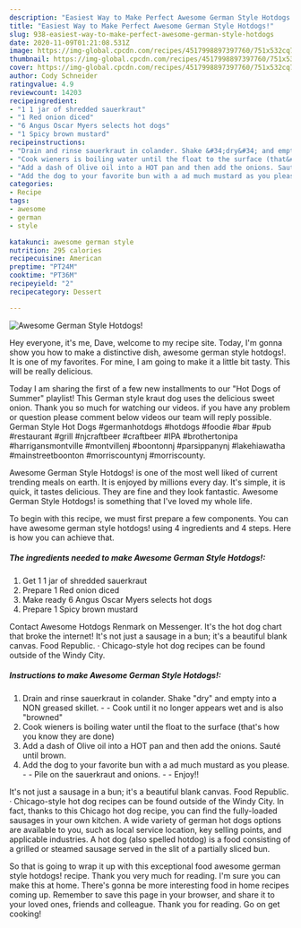 ```yaml
---
description: "Easiest Way to Make Perfect Awesome German Style Hotdogs!"
title: "Easiest Way to Make Perfect Awesome German Style Hotdogs!"
slug: 938-easiest-way-to-make-perfect-awesome-german-style-hotdogs
date: 2020-11-09T01:21:08.531Z
image: https://img-global.cpcdn.com/recipes/4517998897397760/751x532cq70/awesome-german-style-hotdogs-recipe-main-photo.jpg
thumbnail: https://img-global.cpcdn.com/recipes/4517998897397760/751x532cq70/awesome-german-style-hotdogs-recipe-main-photo.jpg
cover: https://img-global.cpcdn.com/recipes/4517998897397760/751x532cq70/awesome-german-style-hotdogs-recipe-main-photo.jpg
author: Cody Schneider
ratingvalue: 4.9
reviewcount: 14203
recipeingredient:
- "1 1 jar of shredded sauerkraut"
- "1 Red onion diced"
- "6 Angus Oscar Myers selects hot dogs"
- "1 Spicy brown mustard"
recipeinstructions:
- "Drain and rinse sauerkraut in colander. Shake &#34;dry&#34; and empty into a NON greased skillet.   Cook until it no longer appears wet and is also &#34;browned&#34;"
- "Cook wieners is boiling water until the float to the surface (that&#39;s how you know they are done)"
- "Add a dash of Olive oil into a HOT pan and then add the onions. Sauté until brown."
- "Add the dog to your favorite bun with a ad much mustard as you please.   Pile on the sauerkraut and onions.   Enjoy!!"
categories:
- Recipe
tags:
- awesome
- german
- style

katakunci: awesome german style 
nutrition: 295 calories
recipecuisine: American
preptime: "PT24M"
cooktime: "PT36M"
recipeyield: "2"
recipecategory: Dessert

---
```



![Awesome German Style Hotdogs!](https://img-global.cpcdn.com/recipes/4517998897397760/751x532cq70/awesome-german-style-hotdogs-recipe-main-photo.jpg)

Hey everyone, it's me, Dave, welcome to my recipe site. Today, I'm gonna show you how to make a distinctive dish, awesome german style hotdogs!. It is one of my favorites. For mine, I am going to make it a little bit tasty. This will be really delicious.

Today I am sharing the first of a few new installments to our &#34;Hot Dogs of Summer&#34; playlist! This German style kraut dog uses the delicious sweet onion. Thank you so much for watching our videos. if you have any problem or question please comment below videos our team will reply possible. German Style Hot Dogs #germanhotdogs #hotdogs #foodie #bar #pub #restaurant #grill #njcraftbeer #craftbeer #IPA #brothertonipa #harrigansmontville #montvillenj #boontonnj #parsippanynj #lakehiawatha #mainstreetboonton #morriscountynj #morriscounty.

Awesome German Style Hotdogs! is one of the most well liked of current trending meals on earth. It is enjoyed by millions every day. It's simple, it is quick, it tastes delicious. They are fine and they look fantastic. Awesome German Style Hotdogs! is something that I've loved my whole life.


To begin with this recipe, we must first prepare a few components. You can have awesome german style hotdogs! using 4 ingredients and 4 steps. Here is how you can achieve that.

<!--inarticleads1-->

##### The ingredients needed to make Awesome German Style Hotdogs!:

1. Get 1 1 jar of shredded sauerkraut
1. Prepare 1 Red onion diced
1. Make ready 6 Angus Oscar Myers selects hot dogs
1. Prepare 1 Spicy brown mustard


Contact Awesome Hotdogs Renmark on Messenger. It&#39;s the hot dog chart that broke the internet! It&#39;s not just a sausage in a bun; it&#39;s a beautiful blank canvas. Food Republic. · Chicago-style hot dog recipes can be found outside of the Windy City. 

<!--inarticleads2-->

##### Instructions to make Awesome German Style Hotdogs!:

1. Drain and rinse sauerkraut in colander. Shake &#34;dry&#34; and empty into a NON greased skillet.  -  - Cook until it no longer appears wet and is also &#34;browned&#34;
1. Cook wieners is boiling water until the float to the surface (that&#39;s how you know they are done)
1. Add a dash of Olive oil into a HOT pan and then add the onions. Sauté until brown.
1. Add the dog to your favorite bun with a ad much mustard as you please.  -  - Pile on the sauerkraut and onions.  -  - Enjoy!!


It&#39;s not just a sausage in a bun; it&#39;s a beautiful blank canvas. Food Republic. · Chicago-style hot dog recipes can be found outside of the Windy City. In fact, thanks to this Chicago hot dog recipe, you can find the fully-loaded sausages in your own kitchen. A wide variety of german hot dogs options are available to you, such as local service location, key selling points, and applicable industries. A hot dog (also spelled hotdog) is a food consisting of a grilled or steamed sausage served in the slit of a partially sliced bun. 

So that is going to wrap it up with this exceptional food awesome german style hotdogs! recipe. Thank you very much for reading. I'm sure you can make this at home. There's gonna be more interesting food in home recipes coming up. Remember to save this page in your browser, and share it to your loved ones, friends and colleague. Thank you for reading. Go on get cooking!
